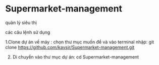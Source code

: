 # Supermarket-management
quản lý siêu thị

các câu lệnh sử dụng

1.Clone dự án về máy :
chọn thư mục muốn để và vào terminal nhập: git clone https://github.com/kavsir/Supermarket-management.git

2. Di chuyển vào thư mục dự án:
cd Supermarket-management
